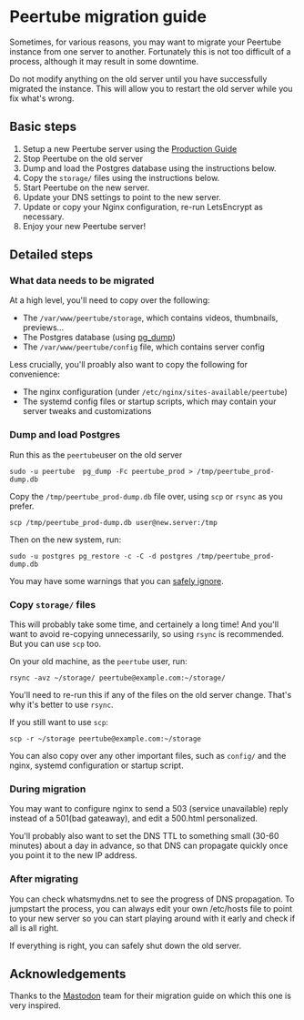 # Peertube migration guide

Sometimes, for various reasons, you may want to migrate your Peertube instance from one server to another. Fortunately this is not too difficult of a process, although it may result in some downtime.

Do not modify anything on the old server until you have successfully migrated the instance.
This will allow you to restart the old server while you fix what's wrong.

## Basic steps

1. Setup a new Peertube server using the [Production Guide](https://github.com/Chocobozzz/PeerTube/blob/develop/support/doc/production.md)
2. Stop Peertube on the old server
3. Dump and load the Postgres database using the instructions below.
4. Copy the `storage/` files using the instructions below.
5. Start Peertube on the new server.
6. Update your DNS settings to point to the new server.
7. Update or copy your Nginx configuration, re-run LetsEncrypt as necessary.
8. Enjoy your new Peertube server!

## Detailed steps

### What data needs to be migrated

At a high level, you'll need to copy over the following:
* The `/var/www/peertube/storage`, which contains videos, thumbnails, previews…
* The Postgres database (using [pg_dump](https://www.postgresql.org/docs/9.1/static/backup-dump.html))
* The `/var/www/peertube/config` file, which contains server config

Less crucially, you'll proably also want to copy the following for convenience:

* The nginx configuration (under `/etc/nginx/sites-available/peertube`)
* The systemd config files or startup scripts, which may contain your server tweaks and customizations

### Dump and load Postgres

Run this as the `peertube`user on the old server

```
sudo -u peertube  pg_dump -Fc peertube_prod > /tmp/peertube_prod-dump.db
```

Copy the `/tmp/peertube_prod-dump.db` file over, using `scp` or `rsync` as you prefer.

```
scp /tmp/peertube_prod-dump.db user@new.server:/tmp
```

Then on the new system, run:

```
sudo -u postgres pg_restore -c -C -d postgres /tmp/peertube_prod-dump.db
````

You may have some warnings that you can [safely ignore](https://confluence.atlassian.com/bamkb/errors-or-warnings-appear-when-importing-postgres-database-dump-829036698.html).

### Copy `storage/` files

This will probably take some time, and certainely a long time! And you'll want to avoid re-copying unnecessarily, so using `rsync` is recommended. But you can use `scp` too.

On your old machine, as the `peertube` user, run:

```
rsync -avz ~/storage/ peertube@example.com:~/storage/
```

You'll need to re-run this if any of the files on the old server change. That's why it's better to use `rsync`.

If you still want to use `scp`:

```
scp -r ~/storage peertube@example.com:~/storage
```


You can also copy over any other important files, such as `config/` and the nginx, systemd configuration or startup script.

### During migration

You may want to configure nginx to send a 503 (service unavailable) reply instead of a 501(bad gateaway), and edit a 500.html personalized.

You'll probably also want to set the DNS TTL to something small (30-60 minutes) about a day in advance, so that DNS can propagate quickly once you point it to the new IP address.

### After migrating

You can check whatsmydns.net to see the progress of DNS propagation. To jumpstart the process, you can always edit your own /etc/hosts file to point to your new server so you can start playing around with it early and check if all is all right.

If everything is right, you can safely shut down the old server.

## Acknowledgements

Thanks to the [Mastodon](https://joinmastodon.org/) team for their migration guide on which this one is very inspired.


















